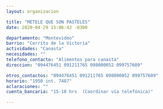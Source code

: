 ```yaml
---
layout: organizacion

title: "METELE QUE SON PASTELES"
date: 2020-04-29 15:06:43 -0300

departamento: "Montevideo"
barrio: "Cerrito de la Victoria"
actividades: "Canasta"
necesidades: ""
telefono_contacto: "Alimentos para canasta"
direccion: "094476451 091211765 098000052 099757609"

otros_contactos: "094476451 091211765 098000052 099757609"
horario: "1950 int. 7487"
aclaraciones: ""
cuenta_bancaria: "15-18 hrs  (Coordinar vía telefónica)"

---
```

